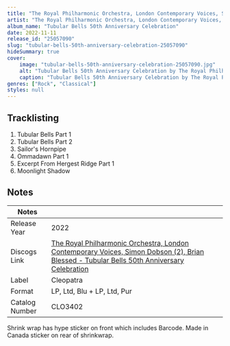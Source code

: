 ```yaml
---
title: "The Royal Philharmonic Orchestra, London Contemporary Voices, Simon Dobson (2), Brian Blessed - Tubular Bells 50th Anniversary Celebration"
artist: "The Royal Philharmonic Orchestra, London Contemporary Voices, Simon Dobson (2), Brian Blessed"
album_name: "Tubular Bells 50th Anniversary Celebration"
date: 2022-11-11
release_id: "25057090"
slug: "tubular-bells-50th-anniversary-celebration-25057090"
hideSummary: true
cover:
    image: "tubular-bells-50th-anniversary-celebration-25057090.jpg"
    alt: "Tubular Bells 50th Anniversary Celebration by The Royal Philharmonic Orchestra, London Contemporary Voices, Simon Dobson (2), Brian Blessed"
    caption: "Tubular Bells 50th Anniversary Celebration by The Royal Philharmonic Orchestra, London Contemporary Voices, Simon Dobson (2), Brian Blessed"
genres: ["Rock", "Classical"]
styles: null
---
```


## Tracklisting
1. Tubular Bells Part 1
2. Tubular Bells Part 2
3. Sailor's Hornpipe
4. Ommadawn Part 1
5. Excerpt From Hergest Ridge Part 1
6. Moonlight Shadow



## Notes

| Notes          |             |
| ---------------| ----------- |
| Release Year   | 2022 |
| Discogs Link   | [The Royal Philharmonic Orchestra, London Contemporary Voices, Simon Dobson (2), Brian Blessed - Tubular Bells 50th Anniversary Celebration](https://www.discogs.com/release/25057090-The-Royal-Philharmonic-Orchestra-London-Contemporary-Voices-Simon-Dobson-2-Brian-Blessed-Tubular-Bel) |
| Label          | Cleopatra |
| Format         | LP, Ltd, Blu + LP, Ltd, Pur |
| Catalog Number | CLO3402 |

Shrink wrap has hype sticker on front which includes Barcode. Made in Canada sticker on rear of shrinkwrap. 

